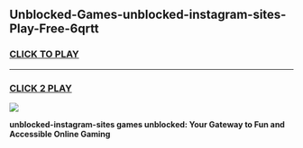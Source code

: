 
## Unblocked-Games-unblocked-instagram-sites-Play-Free-6qrtt
<h3>
<a href="https://premium76.site?title=unblocked-instagram-sites&ref=20M">CLICK TO PLAY</a></h3>
<hr>

<h3>
<a href="https://premium76.site?title=unblocked-instagram-sites&ref=20M">CLICK 2 PLAY</a>
  
</h3>

<a href="https://premium76.site?title=unblocked-instagram-sites&ref=19M"><img src="https://clearcache.store/games.png"></a>


**unblocked-instagram-sites games unblocked: Your Gateway to Fun and Accessible Online Gaming**
